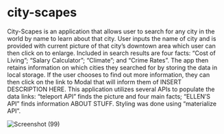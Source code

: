 # city-scapes

City-Scapes is an application that allows user to search for any city in the world by name to learn about that city. User inputs the name of city and is provided with current picture of that city’s downtown area which user can then click on to enlarge. Included in search results are four facts: “Cost of Living”; “Salary Calculator”; “Climate”; and “Crime Rates”.  The app then retains information on which cities they searched for by storing the data in local storage. If the user chooses to find out more information, they can then click on the link to Modal that will inform them of INSERT DESCRIPTION HERE.
This application utilizes several APIs to populate the data links: “teleport API” finds the picture and four main facts; “ELLEN’S API” finds information ABOUT STUFF. Styling was done using “materialize API”.


![Screenshot (99)](https://user-images.githubusercontent.com/99770212/162502168-915dabcb-bb4d-4420-9e92-b738b3aa7012.png)
